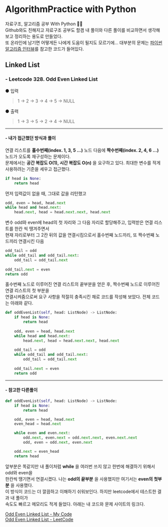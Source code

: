 # AlgorithmPractice with Python
자료구조, 알고리즘 공부 With Python :memo::memo:  
Github와도 친해지고 자료구조 공부도 할겸 내 풀이와 다른 풀이를 비교하면서 생각해보고 정리하는 용도로 만들었다.  
또 온라인에 남기면 어떻게든 나에게 도움이 될지도 모르기에... 대부분의 문제는 [파이썬 알고리즘 인터뷰](https://github.com/onlybooks/algorithm-interview)를 참고한 코드가 들어있다.


## Linked List 
### - Leetcode 328. Odd Even Linked List 
● 입력  
> 1 → 2 → 3 → 4 → 5 → NULL  

● 출력
> 1 → 3 → 5 → 2 → 4 → NULL     
-----
#### - 내가 접근했던 방식과 풀이
연결 리스트를 __홀수번째(index. 1, 3, 5 …)__ 노드 다음에 __짝수번째(index. 2, 4, 6 …)__ 노드가 오도록 재구성하는 문제이다.  
문제에서는 __공간 복잡도 O(1), 시간 복잡도 O(n)__ 을 요구하고 있다. 최대한 변수를 적게 사용하려는 기준을 세우고 접근했다.
```python
if head is None:
    return head
```
먼저 입력값이 없을 때, 그대로 값을 리턴했고
```python
odd, even = head, head.next
while head and head.next:
    head.next, head = head.next.next, head.next
```
변수 odd와 even에 head의 첫 자리와 그 다음 자리로 할당해주고, 입력받은 연결 리스트를 한칸 씩 땡겨주면서   
현재 자리로부터 그 2칸 뒤의 값을 연결시킴으로서 홀수번째 노드끼리, 또 짝수번째 노드끼리 연결시킨 다음
```python
odd_tail = odd       
while odd_tail and odd_tail.next:
    odd_tail = odd_tail.next
        
odd_tail.next = even
return odd
```
홀수번째 노드로 이루어진 연결 리스트의 끝부분을 얻은 후, 짝수번째 노드로 이루어진 연결 리스트의 첫 부분을  
연결시켜줌으로써 요구 사항을 적절히 충족시킨 채로 코드를 작성해 보았다. 전체 코드는 아래와 같다.
```python
def oddEvenList(self, head: ListNode) -> ListNode:
    if head is None:
        return head
        
    odd, even = head, head.next
    while head and head.next:
        head.next, head = head.next.next, head.next
            
    odd_tail = odd       
    while odd_tail and odd_tail.next:
        odd_tail = odd_tail.next
        
    odd_tail.next = even
    return odd
```  
  
-----
#### - 참고한 다른풀이
```python
def oddEvenList(self, head: ListNode) -> ListNode:
    if head is None:
        return head

    odd, even = head, head.next
    even_head = head.next

    while even and even.next:
        odd.next, even.next = odd.next.next, even.next.next
        odd, even = odd.next, even.next

    odd.next = even_head
    return head	
```
  
앞부분은 똑같지만 내 풀이처럼 __while__ 을 여러번 쓰지 않고 한번에 해결하기 위해서 odd와 even을  
한칸씩 땡기면서 연결시켰다. 나는 __odd의 끝부분__ 을 사용했지만 여기서는 __even의 첫부분__ 을 사용했다.  
이 방식이 코드는 더 깔끔하고 이해하기 쉬워보인다. 하지만 leetcode에서 테스트한 결과 내 풀이가  
속도도 빠르고 메모리도 적게 들었다. 아래는 내 코드와 문제 사이트의 링크다.  
  
[Odd Even Linked List - My Code](https://github.com/imtaesuu/AlgorithmPractice_with_Python/commit/bb853c64241844e3c8264586549233cacf12945f)  
[Odd Even Linked List - LeetCode](https://leetcode.com/problems/odd-even-linked-list/)
